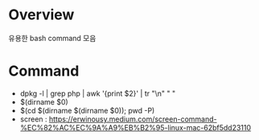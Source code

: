 # Overview
유용한 bash command 모음

# Command
* dpkg -l | grep php | awk '{print $2}' | tr "\n" " "
* $(dirname $0)
* $(cd $(dirname $(dirname $0)); pwd -P)
* screen : https://erwinousy.medium.com/screen-command-%EC%82%AC%EC%9A%A9%EB%B2%95-linux-mac-62bf5dd23110

